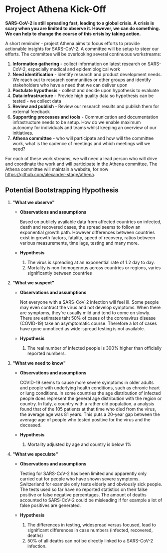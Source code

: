 # Project Athena Kick-Off

**SARS-CoV-2 is still spreading fast, leading to a global crisis. A crisis is scary when you are limited to observe it. However, we can do something. We can help to change the course of this crisis by taking action.** 

A short reminder - project Athena aims to focus efforts to provide actionable insights for SARS-CoV-2. A committee will be setup to steer our efforts. The committee will be overlooking several continuous workstreams:

1. **Information gathering** - collect information on latest research on SARS-CoV-2, especially medical and epidemiological work 
2. **Need identification** - identify research and product development needs. We reach out to research communities or other groups and identify stakeholders who have a need that we can deliver upon
3. **Postulate hypothesis** - collect and decide upon hypothesis to evaluate
4. **Data infrastructure** - Provide high quality data so hypothesis can be tested - we collect data 
5. **Review and publish** - Review our research results and publish them for external feedback
6. **Supporting processes and tools** - Communication and documentation infrastructure needs to be setup. How do we enable maximum autonomy for individuals and teams whilst keeping an overview of our initiatives.
7. **Athena committee** - who will participate and how will the committee work, what is the cadence of meetings and which meetings will we need?

For each of these work streams, we will need a lead person who will drive and coordinate the work and will participate in the Athena committee. The Athena committee will maintain a website, for now https://github.com/alexander-stage/athena.

## Potential Bootstrapping Hypothesis

1. **"What we observe"**
    * **Observations and assumptions** 
    
        Based on publicly available data from affected countries on infected, death and recovered cases, the spread seems to follow an exponential growth path. 
        However differences between countries exist in growth factors, fatality, speed of recovery, ratios between various measurements, time lags, testing and many more. 
        
    * **Hypothesis**
    
        1. The virus is spreading at an exponential rate of 1.2 day to day.
        2. Mortality is non-homogenous across countries or regions, varies significantly between countries
  

2. **"What we suspect"**
    * **Observations and assumptions**
        
        Not everyone with a SARS-CoV-2 infection will feel ill. Some people may even contract the virus and not develop symptoms. When there are symptoms, they’re usually mild and tend to come on slowly. There are estimates taht 50% of cases of the coronavirus disease (COVID-19) take an asymptomatic course. Therefore a lot of cases have gone unnoticed as wide-spread testing is not available.
        
    * **Hypothesis**
    
        1. The real number of infected people is 300% higher than officially reported numbers.
        

3. **"What we need to know"**
    * **Observations and assumptions**
    
        COVID-19 seems to cause more severe symptoms in older adults and people with underlying health conditions, such as chronic heart or lung conditions. In some countries the age distribution of infected people does represent the general age distribution with the region or country.
        In Italy, a country with a rather old population, a analysis found that of the 105 patients at that time who died from the virus, the average age was 81 years. This puts a 20-year gap between the average age of people who tested positive for the virus and the deceased.

    * **Hypothesis**
    
        1. Mortality adjusted by age and country is below 1%
        
4. **"What we speculate"**
    * **Observations and assumptions**
        
        Testing for SARS-CoV-2 has been limited and apparently only carried out for people who have shown severe symptoms. Switzerland for example only tests elderly and obviously sick people. The tests used so far have no reported statistics on their false positive or false negative percentages. The amount of deaths accounted to SARS-CoV-2 could be misleading if for example a lot of false positives are generated.
        
    * **Hypothesis**
    
        1. The differences in testing, widespread versus focused, lead to significant differences in case numbers (infected, recovered, deaths)
        2. 50% of all deaths can not be directly linked to a SARS-CoV-2 infection.
            
